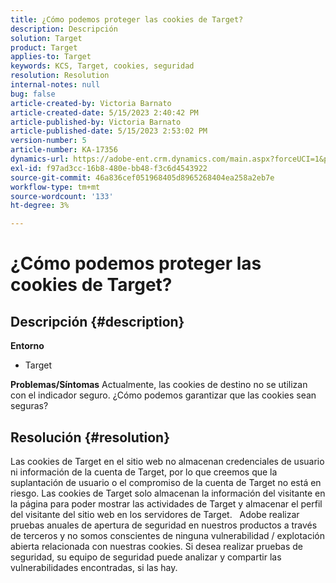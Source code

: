 ```yaml
---
title: ¿Cómo podemos proteger las cookies de Target?
description: Descripción
solution: Target
product: Target
applies-to: Target
keywords: KCS, Target, cookies, seguridad
resolution: Resolution
internal-notes: null
bug: false
article-created-by: Victoria Barnato
article-created-date: 5/15/2023 2:40:42 PM
article-published-by: Victoria Barnato
article-published-date: 5/15/2023 2:53:02 PM
version-number: 5
article-number: KA-17356
dynamics-url: https://adobe-ent.crm.dynamics.com/main.aspx?forceUCI=1&pagetype=entityrecord&etn=knowledgearticle&id=eaaf5775-2ef3-ed11-8848-6045bd006ce9
exl-id: f97ad3cc-16b8-480e-bb48-f3c6d4543922
source-git-commit: 46a836cef051968405d8965268404ea258a2eb7e
workflow-type: tm+mt
source-wordcount: '133'
ht-degree: 3%

---
```


# ¿Cómo podemos proteger las cookies de Target?

## Descripción {#description}

<b>Entorno</b>
- Target



<b>Problemas/Síntomas</b>
Actualmente, las cookies de destino no se utilizan con el indicador seguro. ¿Cómo podemos garantizar que las cookies sean seguras?


## Resolución {#resolution}


Las cookies de Target en el sitio web no almacenan credenciales de usuario ni información de la cuenta de Target, por lo que creemos que la suplantación de usuario o el compromiso de la cuenta de Target no está en riesgo. Las cookies de Target solo almacenan la información del visitante en la página para poder mostrar las actividades de Target y almacenar el perfil del visitante del sitio web en los servidores de Target.
 
Adobe realizar pruebas anuales de apertura de seguridad en nuestros productos a través de terceros y no somos conscientes de ninguna vulnerabilidad / explotación abierta relacionada con nuestras cookies. Si desea realizar pruebas de seguridad, su equipo de seguridad puede analizar y compartir las vulnerabilidades encontradas, si las hay.
